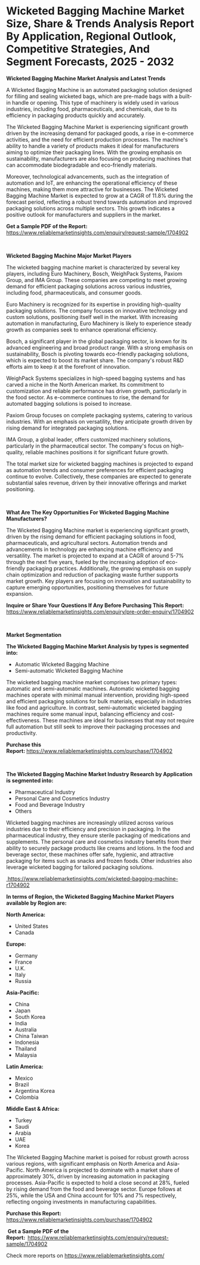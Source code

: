 <p><h1>Wicketed Bagging Machine Market Size, Share & Trends Analysis Report By Application, Regional Outlook, Competitive Strategies, And Segment Forecasts, 2025 - 2032</h1></p><p><strong>Wicketed Bagging Machine Market Analysis and Latest Trends</strong></p>
<p><p>A Wicketed Bagging Machine is an automated packaging solution designed for filling and sealing wicketed bags, which are pre-made bags with a built-in handle or opening. This type of machinery is widely used in various industries, including food, pharmaceuticals, and chemicals, due to its efficiency in packaging products quickly and accurately. </p><p>The Wicketed Bagging Machine Market is experiencing significant growth driven by the increasing demand for packaged goods, a rise in e-commerce activities, and the need for efficient production processes. The machine's ability to handle a variety of products makes it ideal for manufacturers aiming to optimize their packaging lines. With the growing emphasis on sustainability, manufacturers are also focusing on producing machines that can accommodate biodegradable and eco-friendly materials.</p><p>Moreover, technological advancements, such as the integration of automation and IoT, are enhancing the operational efficiency of these machines, making them more attractive for businesses. The Wicketed Bagging Machine Market is expected to grow at a CAGR of 11.8% during the forecast period, reflecting a robust trend towards automation and improved packaging solutions across multiple sectors. This growth indicates a positive outlook for manufacturers and suppliers in the market.</p></p>
<p><strong>Get a Sample PDF of the Report:&nbsp;</strong> <a href="https://www.reliablemarketinsights.com/enquiry/request-sample/1704902?utm_campaign=2891&utm_medium=2&utm_source=Github&utm_content=ia&utm_term=27032025&utm_id=wicketed-bagging-machine">https://www.reliablemarketinsights.com/enquiry/request-sample/1704902</a></p>
<p>&nbsp;</p>
<p><strong>Wicketed Bagging Machine Major Market Players</strong></p>
<p><p>The wicketed bagging machine market is characterized by several key players, including Euro Machinery, Bosch, WeighPack Systems, Paxiom Group, and IMA Group. These companies are competing to meet growing demand for efficient packaging solutions across various industries, including food, pharmaceuticals, and consumer goods.</p><p>Euro Machinery is recognized for its expertise in providing high-quality packaging solutions. The company focuses on innovative technology and custom solutions, positioning itself well in the market. With increasing automation in manufacturing, Euro Machinery is likely to experience steady growth as companies seek to enhance operational efficiency.</p><p>Bosch, a significant player in the global packaging sector, is known for its advanced engineering and broad product range. With a strong emphasis on sustainability, Bosch is pivoting towards eco-friendly packaging solutions, which is expected to boost its market share. The company's robust R&D efforts aim to keep it at the forefront of innovation.</p><p>WeighPack Systems specializes in high-speed bagging systems and has carved a niche in the North American market. Its commitment to customization and reliable performance has driven growth, particularly in the food sector. As e-commerce continues to rise, the demand for automated bagging solutions is poised to increase.</p><p>Paxiom Group focuses on complete packaging systems, catering to various industries. With an emphasis on versatility, they anticipate growth driven by rising demand for integrated packaging solutions.</p><p>IMA Group, a global leader, offers customized machinery solutions, particularly in the pharmaceutical sector. The company's focus on high-quality, reliable machines positions it for significant future growth.</p><p>The total market size for wicketed bagging machines is projected to expand as automation trends and consumer preferences for efficient packaging continue to evolve. Collectively, these companies are expected to generate substantial sales revenue, driven by their innovative offerings and market positioning.</p></p>
<p>&nbsp;</p>
<p><strong>What Are The Key Opportunities For Wicketed Bagging Machine Manufacturers?</strong></p>
<p><p>The Wicketed Bagging Machine market is experiencing significant growth, driven by the rising demand for efficient packaging solutions in food, pharmaceuticals, and agricultural sectors. Automation trends and advancements in technology are enhancing machine efficiency and versatility. The market is projected to expand at a CAGR of around 5-7% through the next five years, fueled by the increasing adoption of eco-friendly packaging practices. Additionally, the growing emphasis on supply chain optimization and reduction of packaging waste further supports market growth. Key players are focusing on innovation and sustainability to capture emerging opportunities, positioning themselves for future expansion.</p></p>
<p><strong>Inquire or Share Your Questions If Any Before Purchasing This Report:</strong> <a href="https://www.reliablemarketinsights.com/enquiry/pre-order-enquiry/1704902?utm_campaign=2891&utm_medium=2&utm_source=Github&utm_content=ia&utm_term=27032025&utm_id=wicketed-bagging-machine">https://www.reliablemarketinsights.com/enquiry/pre-order-enquiry/1704902</a></p>
<p>&nbsp;</p>
<p><strong>Market Segmentation</strong></p>
<p><strong>The Wicketed Bagging Machine Market Analysis by types is segmented into:</strong></p>
<p><ul><li>Automatic Wicketed Bagging Machine</li><li>Semi-automatic Wicketed Bagging Machine</li></ul></p>
<p><p>The wicketed bagging machine market comprises two primary types: automatic and semi-automatic machines. Automatic wicketed bagging machines operate with minimal manual intervention, providing high-speed and efficient packaging solutions for bulk materials, especially in industries like food and agriculture. In contrast, semi-automatic wicketed bagging machines require some manual input, balancing efficiency and cost-effectiveness. These machines are ideal for businesses that may not require full automation but still seek to improve their packaging processes and productivity.</p></p>
<p><strong>Purchase this Report:&nbsp;</strong><a href="https://www.reliablemarketinsights.com/purchase/1704902?utm_campaign=2891&utm_medium=2&utm_source=Github&utm_content=ia&utm_term=27032025&utm_id=wicketed-bagging-machine">https://www.reliablemarketinsights.com/purchase/1704902</a></p>
<p>&nbsp;</p>
<p><strong>The Wicketed Bagging Machine Market Industry Research by Application is segmented into:</strong></p>
<p><ul><li>Pharmaceutical Industry</li><li>Personal Care and Cosmetics Industry</li><li>Food and Beverage Industry</li><li>Others</li></ul></p>
<p><p>Wicketed bagging machines are increasingly utilized across various industries due to their efficiency and precision in packaging. In the pharmaceutical industry, they ensure sterile packaging of medications and supplements. The personal care and cosmetics industry benefits from their ability to securely package products like creams and lotions. In the food and beverage sector, these machines offer safe, hygienic, and attractive packaging for items such as snacks and frozen foods. Other industries also leverage wicketed bagging for tailored packaging solutions.</p></p>
<p><a href="https://www.reliablemarketinsights.com/wicketed-bagging-machine-r1704902?utm_campaign=2891&utm_medium=2&utm_source=Github&utm_content=ia&utm_term=27032025&utm_id=wicketed-bagging-machine">&nbsp;https://www.reliablemarketinsights.com/wicketed-bagging-machine-r1704902</a></p>
<p><strong>In terms of Region, the Wicketed Bagging Machine Market Players available by Region are:</strong></p>
<p>
    <p> <strong> North America: </strong>
        <ul>
            <li>United States</li>
            <li>Canada</li>
        </ul>
        </p> 
    <p> <strong> Europe: </strong>
        <ul>
            <li>Germany</li>
            <li>France</li>
            <li>U.K.</li>
            <li>Italy</li>
            <li>Russia</li>
        </ul>
        </p> 
    <p> <strong> Asia-Pacific: </strong>
        <ul>
            <li>China</li>
            <li>Japan</li>
            <li>South Korea</li>
            <li>India</li>
            <li>Australia</li>
            <li>China Taiwan</li>
            <li>Indonesia</li>
            <li>Thailand</li>
            <li>Malaysia</li>
        </ul>
        </p> 
    <p> <strong> Latin America: </strong>
        <ul>
            <li>Mexico</li>
            <li>Brazil</li>
            <li>Argentina Korea</li>
            <li>Colombia</li>
        </ul>
        </p> 
    <p> <strong> Middle East & Africa: </strong>
        <ul>
            <li>Turkey</li>
            <li>Saudi</li>
            <li>Arabia</li>
            <li>UAE</li>
            <li>Korea</li>
        </ul>
    </p>
    </p>
<p><p>The Wicketed Bagging Machine market is poised for robust growth across various regions, with significant emphasis on North America and Asia-Pacific. North America is projected to dominate with a market share of approximately 30%, driven by increasing automation in packaging processes. Asia-Pacific is expected to hold a close second at 28%, fueled by rising demand from the food and beverage sector. Europe follows at 25%, while the USA and China account for 10% and 7% respectively, reflecting ongoing investments in manufacturing capabilities.</p></p>
<p><strong>Purchase this Report: </strong><a href="https://www.reliablemarketinsights.com/purchase/1704902?utm_campaign=2891&utm_medium=2&utm_source=Github&utm_content=ia&utm_term=27032025&utm_id=wicketed-bagging-machine">https://www.reliablemarketinsights.com/purchase/1704902</a></p>
<p>&nbsp;<strong>Get a Sample PDF of the Report:&nbsp;&nbsp;</strong><a href="https://www.reliablemarketinsights.com/enquiry/request-sample/1704902?utm_campaign=2891&utm_medium=2&utm_source=Github&utm_content=ia&utm_term=27032025&utm_id=wicketed-bagging-machine">https://www.reliablemarketinsights.com/enquiry/request-sample/1704902</a></p>
<p><strong></strong></p>
<p>Check more reports on <a href="https://www.reliablemarketinsights.com/?utm_campaign=2891&utm_medium=2&utm_source=Github&utm_content=ia&utm_term=27032025&utm_id=wicketed-bagging-machine">https://www.reliablemarketinsights.com/</a></p>